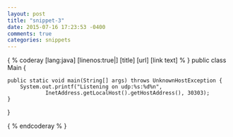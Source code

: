```yaml
---
layout: post
title: "snippet-3"
date: 2015-07-16 17:23:53 -0400
comments: true
categories: snippets
---
```


{ % coderay [lang:java] [linenos:true|] [title] [url] [link text] % }
public class Main {

    public static void main(String[] args) throws UnknownHostException {
        System.out.printf("Listening on udp:%s:%d%n",
                InetAddress.getLocalHost().getHostAddress(), 30303);
    }

}

{ % endcoderay % }
